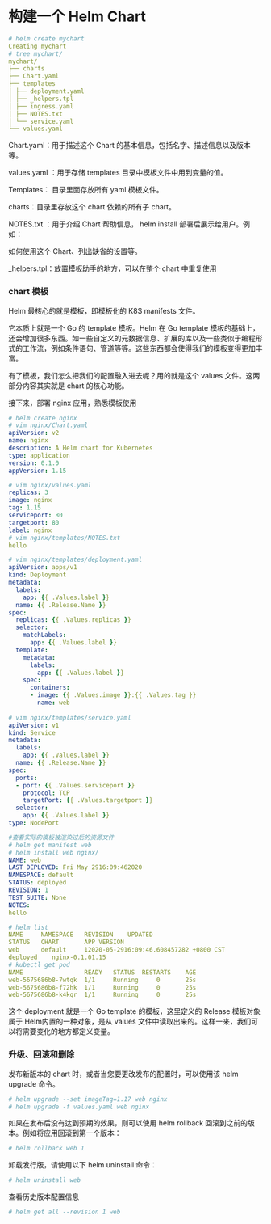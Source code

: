 # 构建一个 Helm Chart

```yaml
# helm create mychart
Creating mychart
# tree mychart/
mychart/
├── charts
├── Chart.yaml
├── templates
│ ├── deployment.yaml
│ ├── _helpers.tpl
│ ├── ingress.yaml
│ ├── NOTES.txt
│ └── service.yaml
└── values.yaml
```

Chart.yaml：用于描述这个 Chart 的基本信息，包括名字、描述信息以及版本等。

values.yaml ：用于存储 templates 目录中模板文件中用到变量的值。

Templates： 目录里面存放所有 yaml 模板文件。

charts：目录里存放这个 chart 依赖的所有子 chart。

NOTES.txt ：用于介绍 Chart 帮助信息， helm install 部署后展示给用户。例如：

如何使用这个 Chart、列出缺省的设置等。

_helpers.tpl：放置模板助手的地方，可以在整个 chart 中重复使用

### chart 模板

Helm 最核心的就是模板，即模板化的 K8S manifests 文件。

它本质上就是一个 Go 的 template 模板。Helm 在 Go template 模板的基础上，还会增加很多东西。如一些自定义的元数据信息、扩展的库以及一些类似于编程形式的工作流，例如条件语句、管道等等。这些东西都会使得我们的模板变得更加丰富。

有了模板，我们怎么把我们的配置融入进去呢？用的就是这个 values 文件。这两部分内容其实就是 chart 的核心功能。

接下来，部署 nginx 应用，熟悉模板使用

```yaml
# helm create nginx
# vim nginx/Chart.yaml
apiVersion: v2
name: nginx
description: A Helm chart for Kubernetes
type: application
version: 0.1.0
appVersion: 1.15

# vim nginx/values.yaml
replicas: 3
image: nginx
tag: 1.15
serviceport: 80
targetport: 80
label: nginx
# vim nginx/templates/NOTES.txt
hello

# vim nginx/templates/deployment.yaml
apiVersion: apps/v1
kind: Deployment
metadata:
  labels:
	app: {{ .Values.label }}
  name: {{ .Release.Name }}
spec:
  replicas: {{ .Values.replicas }}
  selector:
	matchLabels:
	  app: {{ .Values.label }}
  template:
	metadata:
	  labels:
		app: {{ .Values.label }}
	spec:
	  containers:
	  - image: {{ .Values.image }}:{{ .Values.tag }}
		name: web
		
# vim nginx/templates/service.yaml
apiVersion: v1
kind: Service
metadata:
  labels:
	app: {{ .Values.label }}
  name: {{ .Release.Name }}
spec:
  ports:
  - port: {{ .Values.serviceport }}
	protocol: TCP
	targetPort: {{ .Values.targetport }}
  selector:
	app: {{ .Values.label }}
type: NodePort

#查看实际的模板被渲染过后的资源文件
# helm get manifest web
# helm install web nginx/
NAME: web
LAST DEPLOYED: Fri May 2916:09:462020
NAMESPACE: default
STATUS: deployed
REVISION: 1
TEST SUITE: None
NOTES:
hello

# helm list
NAME	 NAMESPACE	 REVISION	 UPDATED
STATUS	 CHART		 APP VERSION
web		 default	 12020-05-2916:09:46.608457282 +0800 CST
deployed	nginx-0.1.01.15
# kubectl get pod
NAME				 READY	 STATUS	 RESTARTS	 AGE
web-5675686b8-7wtqk	 1/1	 Running	 0		 25s
web-5675686b8-f72hk	 1/1	 Running	 0		 25s
web-5675686b8-k4kqr	 1/1	 Running	 0		 25s
```

这个 deployment 就是一个 Go template 的模板，这里定义的 Release 模板对象属于 Helm内置的一种对象，是从 values 文件中读取出来的。这样一来，我们可以将需要变化的地方都定义变量。

### 升级、回滚和删除

发布新版本的 chart 时，或者当您要更改发布的配置时，可以使用该 helm upgrade 命令。

```yaml
# helm upgrade --set imageTag=1.17 web nginx
# helm upgrade -f values.yaml web nginx
```

如果在发布后没有达到预期的效果，则可以使用 helm rollback 回滚到之前的版本。例如将应用回滚到第一个版本：

```yaml
# helm rollback web 1
```

卸载发行版，请使用以下 helm uninstall 命令：

```yaml
# helm uninstall web
```

查看历史版本配置信息

```yaml
# helm get all --revision 1 web
```











